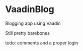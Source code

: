 # VaadinBlog
Blogging app using Vaadin

Still pretty barebones 

todo: comments and a proper login 
